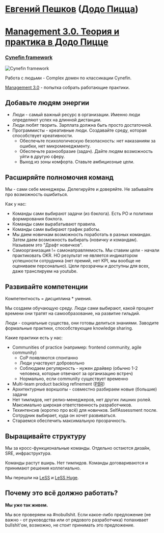 # [Евгений Пешков](https://teamleadconf.ru/moscow/2019/author/6565) ([Додо Пицца](https://dodopizza.ru))
# [Management 3.0. Теория и практика в Додо Пицце](http://teamleadconf.ru/moscow/2019/abstracts/4389)

### [Cynefin framework](https://en.wikipedia.org/wiki/Cynefin_framework)

![Cynefin framework](https://upload.wikimedia.org/wikipedia/commons/1/15/Cynefin_as_of_1st_June_2014.png)

Работа с людьми - Complex домен по классикации Cynefin.

[Management 3.0](https://management30.com) - попытка собрать работающие практики.

## Добавьте людям энергии
* Люди - самый важный ресурс в организации. Именно люди определяют успех на длинной дистанции.
* Люди любят творить. Зарплата должна быть просто достаточной.
* Программисты - креативные люди. Создавайте среду, которая способствует креативности.
    - Обеспечьте психологическую безопасность: нет наказаниям за ошибки, нет микроменеджменту.
    - Обеспечьте разнообразие (задач). Дайте людям возможность уйти в другую сферу.
    - Выход из зоны комфорта. Ставьте амбициозные цели.

## Расширяйте полномочия команд
Мы - сами себе менеджеры. Делегируйте и доверяйте. Не забывайте про возможность ошибиться.

Как у нас:
* Команды сами выбирают задачи (из бэклога). Есть PO и политики формирования бэклога.
* Команды сами вырабатывают правила. 
* Команды сами выбирают график работы.
* Мы даем новичкам возможность поработать в разных командах. Затем даем возможность выбирать (новичку и командам). Называем это "Драфт новичков".
* Самоорганизация != самонаправляемость. Мы ставим цели - начали практиковать OKR. НО результат не является индикатором успешности сотрудника (нет премий, нет KPI, мы вообще не оцениваем персонально). Цели прозрачны и доступны для всех, даже транслируем на youtube.

## Развивайте компетенции
Компетентность = дисциплина * умения.

Мы создаем обучающую среду. Люди сами выбирают, какой процент времени они тратят на самообразование, на развитие гильдий.

Люди - социальные существа, они готовы делиться знаниями. Заводите формальные практики, способствующие knowledge sharing.

Какие практики есть у нас:
* Communities of practice (например: frontend community, agile community)
    - CoP появляются спонтанно
    - Люди участвуют добровольно
    - Соблюдаем регулярность - нужен драйвер (обычно 1-2 человека, которые отвечают за организацию встреч)
    - Нормально, если community существует временно
* Multi-team product backlog refinement ([PBR](https://less.works/ru/less/framework/product-backlog-refinement.html))
* Архитектурные воркшопы - совместно разбираем новые (большие) задачи
* Нет тимлидов, нет релиз-менеджеров, нет других лишних ролей. Максимально широкая ответственность разработчиков.
* Техинтенсив (коротко про всё) для новичков. SelfAssessment после. Сотрудник выбирает, куда он хочет развиваться.
* Стараемся обеспечить максимальную прозрачность.

## Выращивайте структуру
Мы за кросс-функциональные команды. Отдельно остаются дизайн, SRE, инфраструктура.

Команды растут вширь. Нет тимлидов. Команды договариваются и принимают решения  коллегиально.

Мы перешли на [LeSS](https://less.works) и [LeSS Huge](https://less.works/less/less-huge/index.html).

## Почему это всё должно работать?
**Мы уже так живем.**

Мы все проверяем на #nobullshit. Если какое-либо предложение (не важно - от руководства или от рядового разработчика) попахивает bullshit'ом, возможно, не стоит принимать это предложение.